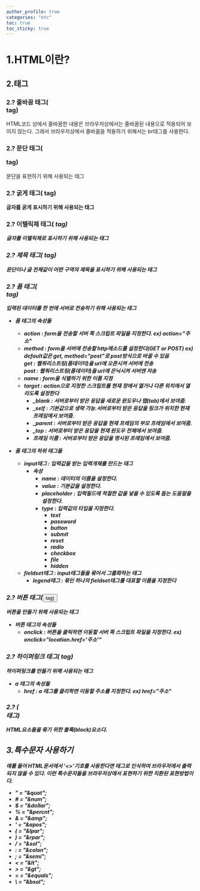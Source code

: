 ```yaml
---
author_profile: true
categories: "etc"
toc: true
toc_sticky: true
---
```


# 1.HTML이란?

## 2.태그
### 2.? 줄바꿈 태그(<br> tag)
HTML코드 상에서 줄바꿈한 내용은 브라우저상에서는 줄바꿈된 내용으로 적용되어 보이지 않는다. 그래서 브라우저상에서 줄바꿈을 적용하기 위해서는 br태그를 사용한다.

### 2.? 문단 태그(<p> tag)
문단을 표현하기 위해 사용되는 태그

### 2.? 굵게 태그(<b> tag)
글자를 굵게 표시하기 위해 사용되는 태그

### 2.? 이텔릭체 태그(<i> tag)
글자를 이텔릭체로 표시하기 위해 사용되는 태그

### 2.? 제목 태그(<h> tag)
문단이나 글 전체같이 어떤 구역의 제목을 표시하기 위해 사용되는 태그

### 2.? 폼 태그(<form> tag)
입력된 데이터를 한 번에 서버로 전송하기 위해 사용되는 태그           

- 폼 태그의 **속성들**
    - action : form을 전송할 서버 쪽 스크립트 파일을 지정한다. ex) action="주소"
    - method : form을 서버에 전송할 http메소드를 설정한다(GET or POST) ex) default값은 get, method="post"로 post방식으로 바꿀 수 있음          
    get : 웹쿼리스트링(폼데이터)을 url에 오픈시켜 서버에 전송            
    post : 웹쿼리스트링(폼데이터)을 url에 은닉시켜 서버엔 저송          
    - name : form을 식별하기 위한 이름 지정
    - target : action으로 지정한 스크립트를 현재 창에서 열거나 다른 위치에서 열리도록 설정한다
        - _blank : 서버로부터 받은 응답을 새로운 윈도우나 탭(tab)에서 보여줌.
        - _self : 기본값으로 생략 가능.서버로부터 받은 응답을 링크가 위치한 현재 프레임에서 보여줌.
        - _parent : 서버로부터 받은 응답을 현재 프레임의 부모 프레임에서 보여줌.
        - _top : 서버로부터 받은 응답을 현재 윈도우 전체에서 보여줌.
        - 프레임 이름 : 서버로부터 받은 응답을 명시된 프레임에서 보여줌.

- 폼 태그의 **하위 태그들**
    - input태그 : 입력값을 받는 입력개체를 만드는 태그
        - 속성
            - name : 데이터의 이름을 설정한다.
            - value : 기본값을 설정한다.
            - placeholder : 입력필드에 적절한 값을 넣을 수 있도록 돕는 도움말을 설정한다.
            - type : 입력값의 타입을 지정한다.
                - text
                - password
                - button
                - submit
                - reset
                - radio
                - checkbox
                - file
                - hidden
	- fieldset태그 : input태그들을 묶어서 그룹화하는 태그
		- legend태그 : 묶인 하나의 fieldset태그를 대표할 이름을 지정한다

### 2.? 버튼 태그(<button> tag)
버튼을 만들기 위해 사용되는 태그

- 버튼 태그의 **속성들**
    - onclick : 버튼을 클릭하면 이동할 서버 쪽 스크립트 파일을 지정한다. ex) onclick="location.href='주소'"


### 2.? 하이퍼링크 태그(<a> tag)
하이퍼링크를 만들기 위해 사용되는 태그

- a 태그의 **속성들**
    - href : a 태그를 클리학면 이동할 주소를 지정한다. ex) href="주소"







### 2.? (<div> 태그)
HTML요소들을 묶기 위한 블록(block)요소다.



## 3.특수문자 사용하기
예를 들어 HTML문서에서 '<>'기호를 사용한다면 태그로 인식하여 브라우저에서 출력되지 않을 수 있다. 이런 특수문자들을 브라우저상에서 표현하기 위한 치환된 표현방법이다.
- " = "&quot"; 
- \# = "&num"; 
- $ = "&dollar"; 
- % = "&percnt";
- & = "&amp";
- ' = "&apos"; 
- ( = "&lpar"; 
- ) = "&rpar"; 
- / = "&sol";
- : = "&colon"; 
- ; = "&semi";
- < = "&lt"; 
- \> = "&gt";
- = = "&equals";
- \ = "&bsol";